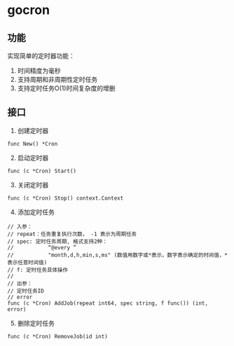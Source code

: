 # gocron

## 功能

实现简单的定时器功能：

1. 时间精度为毫秒
2. 支持周期和非周期性定时任务
3. 支持定时任务O(1)时间复杂度的增删

## 接口

1. 创建定时器

```
func New() *Cron
```

2. 启动定时器
```
func (c *Cron) Start()
```

3. 关闭定时器
```
func (c *Cron) Stop() context.Context 
```

4. 添加定时任务

```
// 入参：
// repeat：任务重复执行次数， -1 表示为周期任务
// spec: 定时任务周期, 格式支持2种：
//           “@every ” 
//           "month,d,h,min,s,ms" (数值用数字或*表示，数字表示确定的时间值，*表示任意时间值)
// f: 定时任务具体操作
//
// 出参：
// 定时任务ID
// error
func (c *Cron) AddJob(repeat int64, spec string, f func()) (int, error)
```

5. 删除定时任务
```
func (c *Cron) RemoveJob(id int)
```
















